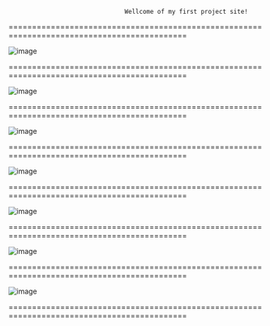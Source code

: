                                     Wellcome of my first project site!

============================================================================================

![image](https://github.com/user-attachments/assets/7f2a8a6b-5a37-42a5-893d-1d57bfcf635f)

============================================================================================

![image](https://github.com/user-attachments/assets/17a586ba-761a-49d9-8daf-d2d6a6bfff13)

============================================================================================

![image](https://github.com/user-attachments/assets/19f54901-afbe-4a4a-84be-4e7aa34a9ed5)

============================================================================================

![image](https://github.com/user-attachments/assets/ca85e4b1-6f21-4667-9ca5-544822938740)

============================================================================================

![image](https://github.com/user-attachments/assets/3f0dff71-181f-4279-a34f-d5be214b4eae)

============================================================================================

![image](https://github.com/user-attachments/assets/1dfb74e4-9cec-434d-b979-670180142d9b)

============================================================================================

![image](https://github.com/user-attachments/assets/ccaae47c-7e8e-406a-8ab3-3cde11483e9c)

============================================================================================
